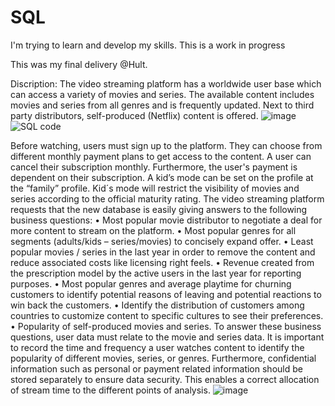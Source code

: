 # SQL
I'm trying to learn and develop my skills. This is a work in progress

This was my final delivery @Hult. 

Discription: 
The video streaming platform has a worldwide user base which can access a variety of movies and series. The available content includes movies and series from all genres and is frequently updated. Next to third party distributors, self-produced (Netflix) content is offered. 
![image]()![SQL code](https://user-images.githubusercontent.com/75276371/127507887-dce15d24-b532-4199-a24c-d31f988523a0.png)

Before watching, users must sign up to the platform. They can choose from different monthly payment plans to get access to the content. A user can cancel their subscription monthly. Furthermore, the user's payment is dependent on their subscription. A kid’s mode can be set on the profile at the “family” profile. Kid´s mode will restrict the visibility of movies and series according to the official maturity rating. 
The video streaming platform requests that the new database is easily giving answers to the following business questions:
•	Most popular movie distributor to negotiate a deal for more content to stream on the platform.
•	Most popular genres for all segments (adults/kids – series/movies) to concisely expand offer.
•	Least popular movies / series in the last year in order to remove the content and reduce associated costs like licensing right feels.
•	Revenue created from the prescription model by the active users in the last year for reporting purposes. 
•	Most popular genres and average playtime for churning customers to identify potential reasons of leaving and potential reactions to win back the customers.
•	Identify the distribution of customers among countries to customize content to specific cultures to see their preferences.
•	Popularity of self-produced movies and series.
To answer these business questions, user data must relate to the movie and series data. It is important to record the time and frequency a user watches content to identify the popularity of different movies, series, or genres. Furthermore, confidential information such as personal or payment related information should be stored separately to ensure data security. This enables a correct allocation of stream time to the different points of analysis. 
![image](https://user-images.githubusercontent.com/75276371/127507631-97d63ca7-bac1-483f-b8a7-200e870a4e5a.png)
